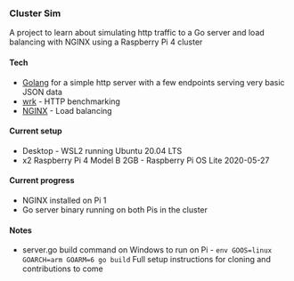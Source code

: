 ### Cluster Sim

A project to learn about simulating http traffic to a Go server and load balancing with NGINX using a Raspberry Pi 4 cluster

#### Tech
- [Golang](https://golang.org/) for a simple http server with a few endpoints serving very basic JSON data
- [wrk](https://github.com/wg/wrk) - HTTP benchmarking
- [NGINX](https://nginx.org/en/) - Load balancing

#### Current setup
- Desktop - WSL2 running Ubuntu 20.04 LTS
- x2 Raspberry Pi 4 Model B 2GB - Raspberry Pi OS Lite 2020-05-27

#### Current progress
- NGINX installed on Pi 1
- Go server binary running on both Pis in the cluster


#### Notes
- server.go build command on Windows to run on Pi - `env GOOS=linux GOARCH=arm GOARM=6 go build`
Full setup instructions for cloning and contributions to come